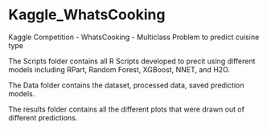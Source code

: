# Kaggle_WhatsCooking
Kaggle Competition - WhatsCooking - Multiclass Problem to predict cuisine type




The Scripts folder contains all R Scripts developed to precit using different models including RPart, Random Forest, XGBoost, NNET, and H2O.

The Data folder contains the dataset, processed data, saved prediction models.

The results folder contains all the different plots that were drawn out of different predictions.



